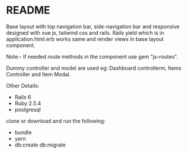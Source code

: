 # README

Base layout with top navigation bar, side-navigation bar and responsive designed with vue js, tailwind css and rails. Rails yield which is in application.html.erb works same and render views in base layout component.

Note:- If needed route methods in the component use gem "js-routes".

Dummy controller and model are used eg: Dashboard controllerm, Items Controller and Item Modal.

Other Details:
- Rails 6
- Ruby 2.5.4
- postgresql

clone or download and run the following:
- bundle
- yarn
- db:create db:migrate

